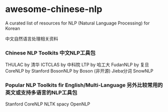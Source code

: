 # awesome-chinese-nlp
A curated list of resources for NLP (Natural Language Processing) for Korean 

中文自然语言处理相关资料

### Chinese NLP Toolkits 中文NLP工具包
THULAC by 清华
ICTCLAS by 中科院
LTP by 哈工大
FudanNLP by 复旦
CoreNLP by Stanford
BosonNLP by Boson (非开源)
Jieba分词
SnowNLP


### Popular NLP Toolkits fir English/Multi-Language 另外比较常用的英文或支持多语言的NLP工具包
Stanford CoreNLP
NLTK
spacy
OpenNLP
